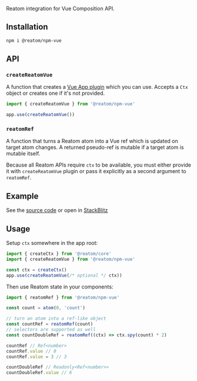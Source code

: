 Reatom integration for Vue Composition API.

## Installation

```sh
npm i @reatom/npm-vue
```

## API

### `createReatomVue`

A function that creates a [Vue App plugin](https://vuejs.org/guide/reusability/plugins.html#plugins) which you can use. Accepts a `Ctx` object or creates one if it's not provided.

```ts
import { createReatomVue } from '@reatom/npm-vue'

app.use(createReatomVue())
```

### `reatomRef`

A function that turns a Reatom atom into a Vue ref which is updated on target atom changes. A returned pseudo-ref is mutable if a target atom is mutable itself.

Because all Reatom APIs require `ctx` to be available, you must either provide it with `createReatomVue` plugin or pass it explicitly as a second argument to `reatomRef`.

## Example

See the [source code](https://github.com/artalar/reatom/tree/v3/examples/vue) or open in [StackBlitz](https://stackblitz.com/github/artalar/reatom/tree/v3/examples/vue)

## Usage

Setup `ctx` somewhere in the app root:

```ts
import { createCtx } from '@reatom/core'
import { createReatomVue } from '@reatom/npm-vue'

const ctx = createCtx()
app.use(createReatomVue(/* optional */ ctx))
```

Then use Reatom state in your components:

```ts
import { reatomRef } from '@reatom/npm-vue'

const count = atom(0, 'count')

// turn an atom into a ref-like object
const countRef = reatomRef(count)
// selectors are supported as well
const countDoubleRef = reatomRef((ctx) => ctx.spy(count) * 2)

countRef // Ref<number>
countRef.value // 0
countRef.value = 3 // 3

countDoubleRef // Readonly<Ref<number>>
countDoubleRef.value // 6
```
